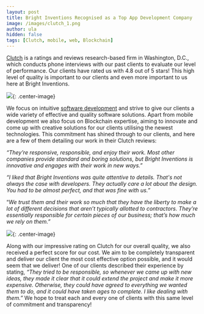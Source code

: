 ```yaml
---
layout: post
title: Bright Inventions Recognised as a Top App Development Company
image: /images/clutch_1.png
author: ula
hidden: false
tags: [Clutch, mobile, web, Blockchain]
---
```


[Clutch](https://clutch.co/profile/bright-inventions) is a ratings and reviews research-based firm in Washington, D.C., which conducts phone interviews with our past clients to evaluate our level of performance. Our clients have rated us with 4.8 out of 5 stars! This high level of quality is important to our clients and even more important to us here at Bright Inventions.

![](/images/clutch_1.png){: .center-image}

We focus on intuitive [software development](https://themanifest.com/app-development/how-small-businesses-build-mobile-apps) and strive to give our clients a wide variety of effective and quality software solutions. Apart from mobile development we also focus on Blockchain expertise, aiming to innovate and come up with creative solutions for our clients utilising the newest technologies. This commitment has shined through to our clients, and here are a few of them detailing our work in their Clutch reviews:

_“They’re responsive, responsible, and enjoy their work. Most other companies provide standard and boring solutions, but Bright Inventions is innovative and engages with their work in new ways.”_

_“I liked that Bright Inventions was quite attentive to details. That's not always the case with developers. They actually care a lot about the design. You had to be almost perfect, and that was fine with us.”_

“_We trust them and their work so much that they have the liberty to make a lot of different decisions that aren’t typically allotted to contractors. They’re essentially responsible for certain pieces of our business; that’s how much we rely on them.”_


![](/images/clutch_2.png){: .center-image}


Along with our impressive rating on Clutch for our overall quality, we also received a perfect score for our cost. We aim to be completely transparent and deliver our client the most cost effective option possible, and it would seem that we deliver! One of our clients described their experience by stating, _“They tried to be responsible, so whenever we came up with new ideas, they made it clear that it could extend the project and make it more expensive. Otherwise, they could have agreed to everything we wanted them to do, and it could have taken ages to complete. I like dealing with them.”_ We hope to treat each and every one of clients with this same level of commitment and transparency!
